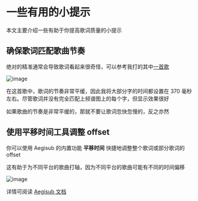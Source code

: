 # 一些有用的小提示
本文主要介绍一些有助于你提高歌词质量的小提示

## 确保歌词匹配歌曲节奏
绝对的精准通常会导致歌词看起来很奇怪，可以参考我打的其中[一首歌](https://open.spotify.com/track/6LY0X62hygBthNXzbQmush)

![image](https://github.com/user-attachments/assets/0788b329-9182-4011-8b50-6e23e2abc84c)

在这首歌中，歌词的节奏非常平缓，因此我将大部分字的时间都设置在 370 毫秒左右。尽管歌词并没有完全匹配上频谱图上的每个字，但显示效果很好

如果歌曲的节奏是非常平缓的，那就不要让歌词忽快忽慢的，反之亦然

## 使用平移时间工具调整 offset
你可以使用 Aegisub 的内置功能 **平移时间** 快捷地调整整个歌词或部分歌词的 offset  

这有助于为不同平台的歌曲打轴，因为不同平台的歌曲可能有不同的时间偏移

![image](https://github.com/user-attachments/assets/df19daf2-7063-484a-8860-d073d55afb7d)

详情可阅读 [Aegisub 文档](https://aegisub.org/zh-cn/docs/latest/shift_times/)